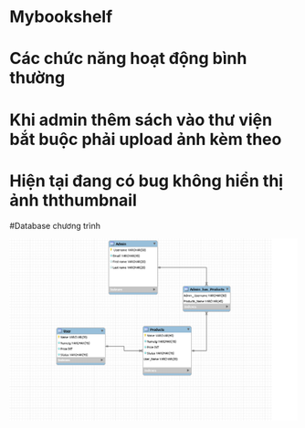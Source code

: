 # Mybookshelf


# Các chức năng hoạt động bình thường


# Khi admin thêm sách vào thư viện bắt buộc phải upload ảnh kèm theo 


# Hiện tại đang có bug không hiển thị ảnh ththumbnail 





#Database chương trình 

![](static/images/My%20Database.png)
